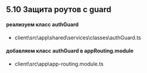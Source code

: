 ## 5.10 Защита роутов с guard

#### реализуем класс authGuard

- client\src\app\shared\services\classes\authGuard.ts
#### добавляем класс authGuard в appRouting.module

- client\src\app\app-routing.module.ts
